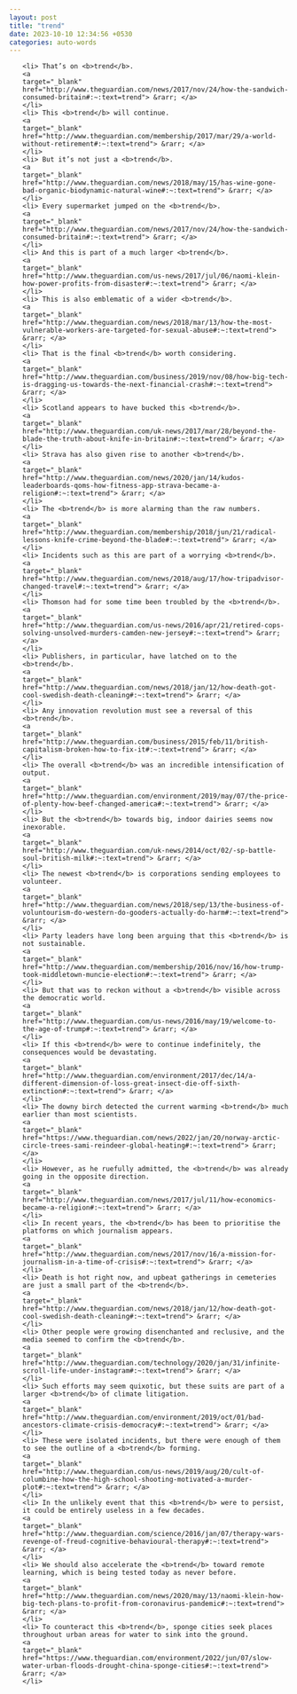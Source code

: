 ```yaml
---
layout: post
title: "trend"
date: 2023-10-10 12:34:56 +0530
categories: auto-words
---
```

<ol>

    <li> That’s on <b>trend</b>.
    <a 
    target="_blank" 
    href="http://www.theguardian.com/news/2017/nov/24/how-the-sandwich-consumed-britain#:~:text=trend"> &rarr; </a>
    </li>
    <li> This <b>trend</b> will continue.
    <a 
    target="_blank" 
    href="http://www.theguardian.com/membership/2017/mar/29/a-world-without-retirement#:~:text=trend"> &rarr; </a>
    </li>
    <li> But it’s not just a <b>trend</b>.
    <a 
    target="_blank" 
    href="http://www.theguardian.com/news/2018/may/15/has-wine-gone-bad-organic-biodynamic-natural-wine#:~:text=trend"> &rarr; </a>
    </li>
    <li> Every supermarket jumped on the <b>trend</b>.
    <a 
    target="_blank" 
    href="http://www.theguardian.com/news/2017/nov/24/how-the-sandwich-consumed-britain#:~:text=trend"> &rarr; </a>
    </li>
    <li> And this is part of a much larger <b>trend</b>.
    <a 
    target="_blank" 
    href="http://www.theguardian.com/us-news/2017/jul/06/naomi-klein-how-power-profits-from-disaster#:~:text=trend"> &rarr; </a>
    </li>
    <li> This is also emblematic of a wider <b>trend</b>.
    <a 
    target="_blank" 
    href="http://www.theguardian.com/news/2018/mar/13/how-the-most-vulnerable-workers-are-targeted-for-sexual-abuse#:~:text=trend"> &rarr; </a>
    </li>
    <li> That is the final <b>trend</b> worth considering.
    <a 
    target="_blank" 
    href="http://www.theguardian.com/business/2019/nov/08/how-big-tech-is-dragging-us-towards-the-next-financial-crash#:~:text=trend"> &rarr; </a>
    </li>
    <li> Scotland appears to have bucked this <b>trend</b>.
    <a 
    target="_blank" 
    href="http://www.theguardian.com/uk-news/2017/mar/28/beyond-the-blade-the-truth-about-knife-in-britain#:~:text=trend"> &rarr; </a>
    </li>
    <li> Strava has also given rise to another <b>trend</b>.
    <a 
    target="_blank" 
    href="http://www.theguardian.com/news/2020/jan/14/kudos-leaderboards-qoms-how-fitness-app-strava-became-a-religion#:~:text=trend"> &rarr; </a>
    </li>
    <li> The <b>trend</b> is more alarming than the raw numbers.
    <a 
    target="_blank" 
    href="http://www.theguardian.com/membership/2018/jun/21/radical-lessons-knife-crime-beyond-the-blade#:~:text=trend"> &rarr; </a>
    </li>
    <li> Incidents such as this are part of a worrying <b>trend</b>.
    <a 
    target="_blank" 
    href="http://www.theguardian.com/news/2018/aug/17/how-tripadvisor-changed-travel#:~:text=trend"> &rarr; </a>
    </li>
    <li> Thomson had for some time been troubled by the <b>trend</b>.
    <a 
    target="_blank" 
    href="http://www.theguardian.com/us-news/2016/apr/21/retired-cops-solving-unsolved-murders-camden-new-jersey#:~:text=trend"> &rarr; </a>
    </li>
    <li> Publishers, in particular, have latched on to the <b>trend</b>.
    <a 
    target="_blank" 
    href="http://www.theguardian.com/news/2018/jan/12/how-death-got-cool-swedish-death-cleaning#:~:text=trend"> &rarr; </a>
    </li>
    <li> Any innovation revolution must see a reversal of this <b>trend</b>.
    <a 
    target="_blank" 
    href="http://www.theguardian.com/business/2015/feb/11/british-capitalism-broken-how-to-fix-it#:~:text=trend"> &rarr; </a>
    </li>
    <li> The overall <b>trend</b> was an incredible intensification of output.
    <a 
    target="_blank" 
    href="http://www.theguardian.com/environment/2019/may/07/the-price-of-plenty-how-beef-changed-america#:~:text=trend"> &rarr; </a>
    </li>
    <li> But the <b>trend</b> towards big, indoor dairies seems now inexorable.
    <a 
    target="_blank" 
    href="http://www.theguardian.com/uk-news/2014/oct/02/-sp-battle-soul-british-milk#:~:text=trend"> &rarr; </a>
    </li>
    <li> The newest <b>trend</b> is corporations sending employees to volunteer.
    <a 
    target="_blank" 
    href="http://www.theguardian.com/news/2018/sep/13/the-business-of-voluntourism-do-western-do-gooders-actually-do-harm#:~:text=trend"> &rarr; </a>
    </li>
    <li> Party leaders have long been arguing that this <b>trend</b> is not sustainable.
    <a 
    target="_blank" 
    href="http://www.theguardian.com/membership/2016/nov/16/how-trump-took-middletown-muncie-election#:~:text=trend"> &rarr; </a>
    </li>
    <li> But that was to reckon without a <b>trend</b> visible across the democratic world.
    <a 
    target="_blank" 
    href="http://www.theguardian.com/us-news/2016/may/19/welcome-to-the-age-of-trump#:~:text=trend"> &rarr; </a>
    </li>
    <li> If this <b>trend</b> were to continue indefinitely, the consequences would be devastating.
    <a 
    target="_blank" 
    href="http://www.theguardian.com/environment/2017/dec/14/a-different-dimension-of-loss-great-insect-die-off-sixth-extinction#:~:text=trend"> &rarr; </a>
    </li>
    <li> The downy birch detected the current warming <b>trend</b> much earlier than most scientists.
    <a 
    target="_blank" 
    href="https://www.theguardian.com/news/2022/jan/20/norway-arctic-circle-trees-sami-reindeer-global-heating#:~:text=trend"> &rarr; </a>
    </li>
    <li> However, as he ruefully admitted, the <b>trend</b> was already going in the opposite direction.
    <a 
    target="_blank" 
    href="http://www.theguardian.com/news/2017/jul/11/how-economics-became-a-religion#:~:text=trend"> &rarr; </a>
    </li>
    <li> In recent years, the <b>trend</b> has been to prioritise the platforms on which journalism appears.
    <a 
    target="_blank" 
    href="http://www.theguardian.com/news/2017/nov/16/a-mission-for-journalism-in-a-time-of-crisis#:~:text=trend"> &rarr; </a>
    </li>
    <li> Death is hot right now, and upbeat gatherings in cemeteries are just a small part of the <b>trend</b>.
    <a 
    target="_blank" 
    href="http://www.theguardian.com/news/2018/jan/12/how-death-got-cool-swedish-death-cleaning#:~:text=trend"> &rarr; </a>
    </li>
    <li> Other people were growing disenchanted and reclusive, and the media seemed to confirm the <b>trend</b>.
    <a 
    target="_blank" 
    href="http://www.theguardian.com/technology/2020/jan/31/infinite-scroll-life-under-instagram#:~:text=trend"> &rarr; </a>
    </li>
    <li> Such efforts may seem quixotic, but these suits are part of a larger <b>trend</b> of climate litigation.
    <a 
    target="_blank" 
    href="http://www.theguardian.com/environment/2019/oct/01/bad-ancestors-climate-crisis-democracy#:~:text=trend"> &rarr; </a>
    </li>
    <li> These were isolated incidents, but there were enough of them to see the outline of a <b>trend</b> forming.
    <a 
    target="_blank" 
    href="http://www.theguardian.com/us-news/2019/aug/20/cult-of-columbine-how-the-high-school-shooting-motivated-a-murder-plot#:~:text=trend"> &rarr; </a>
    </li>
    <li> In the unlikely event that this <b>trend</b> were to persist, it could be entirely useless in a few decades.
    <a 
    target="_blank" 
    href="http://www.theguardian.com/science/2016/jan/07/therapy-wars-revenge-of-freud-cognitive-behavioural-therapy#:~:text=trend"> &rarr; </a>
    </li>
    <li> We should also accelerate the <b>trend</b> toward remote learning, which is being tested today as never before.
    <a 
    target="_blank" 
    href="http://www.theguardian.com/news/2020/may/13/naomi-klein-how-big-tech-plans-to-profit-from-coronavirus-pandemic#:~:text=trend"> &rarr; </a>
    </li>
    <li> To counteract this <b>trend</b>, sponge cities seek places throughout urban areas for water to sink into the ground.
    <a 
    target="_blank" 
    href="https://www.theguardian.com/environment/2022/jun/07/slow-water-urban-floods-drought-china-sponge-cities#:~:text=trend"> &rarr; </a>
    </li>